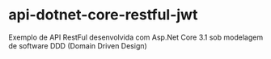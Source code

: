 # api-dotnet-core-restful-jwt
Exemplo de API RestFul desenvolvida com Asp.Net Core 3.1 sob modelagem de software DDD (Domain Driven Design)
